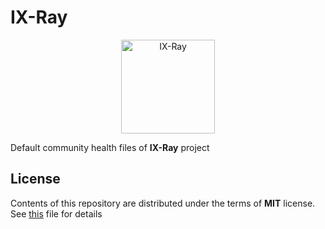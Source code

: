 # IX-Ray

<p align="center">
  <img src="https://github.com/ixray-team/ixray/raw/default/logo.png" width="150" height="150" alt="IX-Ray" />
</p>

Default community health files of __IX-Ray__ project

## License

Contents of this repository are distributed under the terms of __MIT__ license. See [this](LICENSE) file for details
